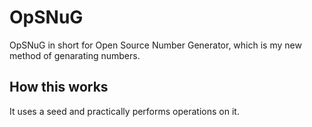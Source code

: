 # OpSNuG
OpSNuG in short for Open Source Number Generator, which is my new method of genarating numbers.

## How this works

It uses a seed and practically performs operations on it.
